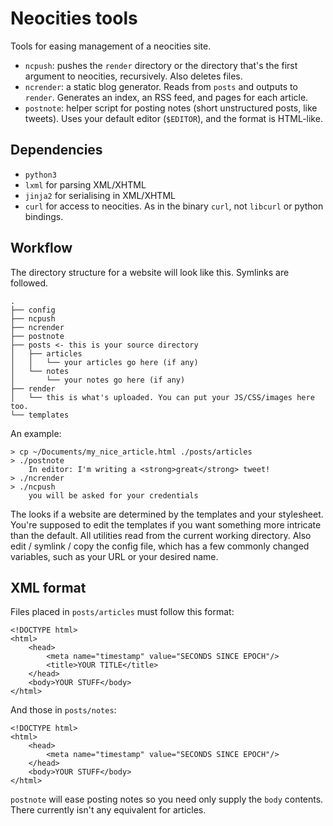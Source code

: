 # Neocities tools

Tools for easing management of a neocities site.

- ```ncpush```: pushes the ```render``` directory or the directory that's the first argument to neocities, recursively. Also deletes files.
- ```ncrender```: a static blog generator. Reads from ```posts``` and outputs to ```render```. Generates an index, an RSS feed, and pages for each article.
- ```postnote```: helper script for posting notes (short unstructured posts, like tweets). Uses your default editor (```$EDITOR```), and the format is HTML-like.

## Dependencies

- ```python3```
- ```lxml``` for parsing XML/XHTML
- ```jinja2``` for serialising in XML/XHTML
- ```curl``` for access to neocities. As in the binary ```curl```, not ```libcurl``` or python bindings.

## Workflow

The directory structure for a website will look like this. Symlinks are followed.

	.
	├── config
	├── ncpush
	├── ncrender
	├── postnote
	├── posts <- this is your source directory
	│   ├── articles
	│   │   └── your articles go here (if any)
	│   └── notes
	│       └── your notes go here (if any)
	├── render
	│   └── this is what's uploaded. You can put your JS/CSS/images here too.
	└── templates

An example:

	> cp ~/Documents/my_nice_article.html ./posts/articles
	> ./postnote
		In editor: I'm writing a <strong>great</strong> tweet!
	> ./ncrender
	> ./ncpush
		you will be asked for your credentials

The looks if a website are determined by the templates and your stylesheet. You're supposed to edit the templates if you want something more intricate than the default. All utilities read from the current working directory. Also edit / symlink / copy the config file, which has a few commonly changed variables, such as your URL or your desired name.

## XML format

Files placed in ```posts/articles``` must follow this format:

~~~~
<!DOCTYPE html>
<html>
	<head>
		<meta name="timestamp" value="SECONDS SINCE EPOCH"/>
		<title>YOUR TITLE</title>
	</head>
	<body>YOUR STUFF</body>
</html>
~~~~

And those in ```posts/notes```:

~~~~
<!DOCTYPE html>
<html>
	<head>
		<meta name="timestamp" value="SECONDS SINCE EPOCH"/>
	</head>
	<body>YOUR STUFF</body>
</html>
~~~~

```postnote``` will ease posting notes so you need only supply the ```body``` contents. There currently isn't any equivalent for articles.
